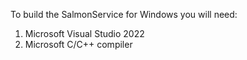 To build the SalmonService for Windows you will need:
1. Microsoft Visual Studio 2022
2. Microsoft C/C++ compiler